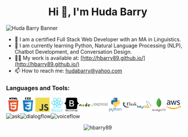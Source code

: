 <h1 align="center">Hi 👋, I'm Huda Barry</h1>

![Huda Barry Banner](https://github.com/hbarry89/hbarry89.github.io/assets/106551259/6d8dbfb3-e954-4361-92b5-da8ca205c467)

- 💖 I am a certified Full Stack Web Developer with an MA in Linguistics.
- 🌱 I am currently learning Python, Natural Language Processing (NLP), Chatbot Development, and Conversation Design.
- 👩‍💻 My work is available at: [http://hbarry89.github.io/](http://hbarry89.github.io/)
- 📫 How to reach me: hudabarry@yahoo.com

<h3 align="left">Languages and Tools:</h3>
<div style="display: inline;">
<img src="https://raw.githubusercontent.com/devicons/devicon/master/icons/html5/html5-original-wordmark.svg" alt="html5" width="40" height="40" title="voiceflow" target="_blank"/><img src="https://raw.githubusercontent.com/devicons/devicon/master/icons/css3/css3-original-wordmark.svg" alt="css3" width="40" height="40" title="voiceflow" target="_blank"/><img src="https://raw.githubusercontent.com/devicons/devicon/master/icons/javascript/javascript-original.svg" alt="javascript" width="40" height="40" title="voiceflow" target="_blank"/><img src="https://raw.githubusercontent.com/devicons/devicon/master/icons/react/react-original-wordmark.svg" alt="react" width="40" height="40" title="voiceflow" target="_blank"/><img src="https://raw.githubusercontent.com/devicons/devicon/master/icons/bootstrap/bootstrap-plain-wordmark.svg" alt="bootstrap" width="40" height="40" title="voiceflow" target="_blank"/><img src="https://raw.githubusercontent.com/devicons/devicon/master/icons/nodejs/nodejs-original-wordmark.svg" alt="nodejs" width="40" height="40" title="voiceflow" target="_blank"/><img src="https://raw.githubusercontent.com/devicons/devicon/master/icons/express/express-original-wordmark.svg" alt="express" width="40" height="40" title="voiceflow" target="_blank"/><img src="https://raw.githubusercontent.com/devicons/devicon/master/icons/python/python-original-wordmark.svg" alt="python" width="40" height="40" title="voiceflow" target="_blank"/><img src="https://raw.githubusercontent.com/devicons/devicon/master/icons/flask/flask-original-wordmark.svg" alt="flask" width="40" height="40" title="voiceflow" target="_blank"/><img src="https://raw.githubusercontent.com/devicons/devicon/master/icons/mysql/mysql-original-wordmark.svg" alt="mysql" width="40" height="40" title="voiceflow" target="_blank"/><img src="https://raw.githubusercontent.com/devicons/devicon/master/icons/mongodb/mongodb-original-wordmark.svg" alt="mongodb" width="40" height="40" title="voiceflow" target="_blank"/><img src="https://raw.githubusercontent.com/devicons/devicon/master/icons/amazonwebservices/amazonwebservices-original-wordmark.svg" alt="amazon web services" width="40" height="40" title="aws" target="_blank"/><img src="https://github.com/hbarry89/hbarry89.github.io/assets/106551259/79e1859c-f3f3-4f59-a9d7-fe8bb8ecaaa1" alt="ask" width="40" height="40" title="ask" target="_blank"/><img src="https://github.com/hbarry89/hbarry89.github.io/assets/106551259/be6622ae-bc9d-483b-894f-290aa5e2f8fc" alt="dialogflow" width="40" height="40" title="voiceflow" target="_blank"/><img src="https://github.com/hbarry89/hbarry89.github.io/assets/106551259/33d4575a-9163-436c-8d60-d850a8c28607" alt="voiceflow" width="40" height="40" title="voiceflow" target="_blank"/>
</div>

<br>

<p align="center"> <img src="https://komarev.com/ghpvc/?username=hbarry89&label=Profile%20views&color=0e75b6&style=flat" alt="hbarry89" /> </p>

<!---
hbarry89/hbarry89 is a ✨ special ✨ repository because its `README.md` (this file) appears on your GitHub profile.
You can click the Preview link to take a look at your changes.
--->
